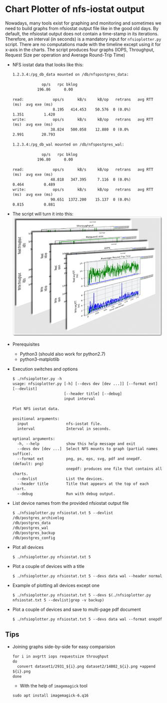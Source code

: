 # Chart Plotter of nfs-iostat output

Nowadays, many tools exist for graphing and monitoring and sometimes we need to build graphs from nfsiostat output file like in the good old days.
By default, the nfsiostat output does not contain a time-stamp in its iterations. Therefore, an interval (in seconds) is a mandatory input for `nfsioplotter.py` script. There are no computations made with the timeline except using it for x-axis in the charts.
The script produces four graphs (IOPS, Throughput, Request Size per operation and Average Round-Trip Time)

  * NFS iostat data that looks like this:
    ```
    1.2.3.4:/pg_db_data mounted on /db/nfspostgres_data:
    
                 op/s   rpc bklog
               196.86      0.00
    
    read:             ops/s      kB/s     kB/op   retrans   avg RTT (ms)  avg exe (ms)
                      8.195   414.453    50.576  0 (0.0%)          1.351         1.420
    write:            ops/s      kB/s     kB/op   retrans   avg RTT (ms)  avg exe (ms)
                     38.824   500.058    12.880  0 (0.0%           2.991        20.793
    
    1.2.3.4:/pg_db_wal mounted on /db/nfspostgres_wal:
    
                 op/s   rpc bklog
               196.80      0.00
    
    read:             ops/s      kB/s     kB/op   retrans   avg RTT (ms)  avg exe (ms)
                     48.818   347.395     7.116  0 (0.0%)          0.464         0.489
    write:            ops/s      kB/s     kB/op   retrans   avg RTT (ms)  avg exe (ms)
                     90.651  1372.200    15.137  0 (0.0%)          0.815         0.881
    ```

  * The script will turn it into this:
    ![](https://raw.githubusercontent.com/adlytaibi/ss/master/nfsioplotter/package.gif)

  * Prerequisites

    * Python3 (should also work for python2.7)
    * python3-matplotlib

  * Execution switches and options
    ```
    $ ./nfsioplotter.py -h
    usage: nfsioplotter.py [-h] [--devs dev [dev ...]] [--format ext] [--devlist]
                           [--header title] [--debug]
                           input interval
    
    Plot NFS iostat data.
    
    positional arguments:
      input                 nfs-iostat file.
      interval              Interval in seconds.
    
    optional arguments:
      -h, --help            show this help message and exit
      --devs dev [dev ...]  Select NFS mounts to graph (partial names suffice).
      --format ext          png, ps, eps, svg, pdf and onepdf. (default: png)
                            onepdf: produces one file that contains all charts.
      --devlist             List the devices.
      --header title        Title that appears at the top of each chart.
      --debug               Run with debug output.
    ```

  * List device names from the provided nfsiostat output file
    ```
    $ ./nfsioplotter.py nfsiostat.txt 5 --devlist
    /db/postgres_archivelog
    /db/postgres_data
    /db/postgres_wal
    /db/postgres_backup
    /db/postgres_config
    ```

  * Plot all devices
    ```
    $ ./nfsioplotter.py nfsiostat.txt 5
    ```

  * Plot a couple of devices with a title
    ```
    $ ./nfsioplotter.py nfsiostat.txt 5 --devs data wal --header normal
    ```

  * Example of plotting all devices except one

    ```
    $ ./nfsioplotter.py nfsiostat.txt 5 --devs $(./nfsioplotter.py nfsiostat.txt 5 --devlist|grep -v backup)
    ```

  * Plot a couple of devices and save to multi-page pdf document
    ```
    $ ./nfsioplotter.py nfsiostat.txt 5 --devs data wal --format onepdf
    ```

## Tips

  * Joining graphs side-by-side for easy comparision


    ```
    for i in avgrtt iops requestsize throughput
    do
      convert dataset1/2931_${i}.png dataset2/14802_${i}.png +append ${i}.png
    done
    ```

      * With the help of `imagemagick` tool
      ```
      sudo apt install imagemagick-6.q16
      ```
